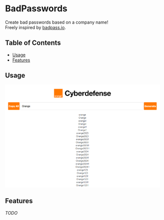 # BadPasswords

Create bad passwords based on a company name! \
Freely inspired by [badpass.io](https://badpass.io).

## Table of Contents

- [Usage](#usage)
- [Features](#features)

## Usage

![App demo](screenshots/image.png)

## Features

*TODO*